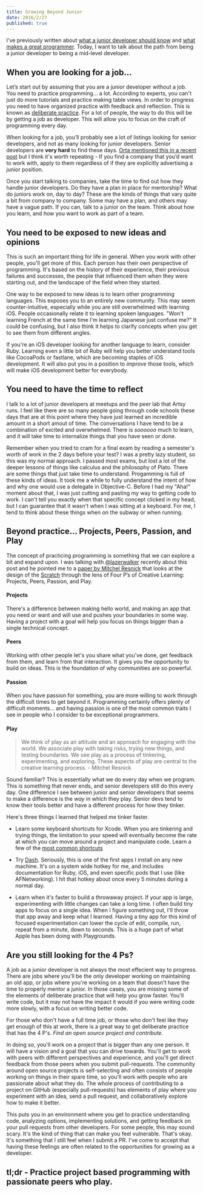 ```yaml
---
title: Growing Beyond Junior
date: 2016/2/27
published: true
---
```


I've previously written about [what a junior developer should know](http://dbgrandi.github.io/minimum_viable_programmer/) and [what makes a great programmer](http://dbgrandi.github.io/good_great_10x/). Today, I want to talk about the path from being a junior developer to being a mid-level developer.

## When you are looking for a job…

Let’s start out by assuming that you are a junior developer without a job. You need to practice programming… a lot. According to experts, you can't just do more tutorials and practice making table views. In order to progress you need to have organized practice with feedback and reflection. This is known as [deliberate practice](https://en.wikipedia.org/wiki/Practice_(learning_method)#Deliberate_practice). For a lot of people, the way to do this will be by getting a job as developer. This will allow you to focus on the craft of programming every day.

When looking for a job, you’ll probably see a lot of listings looking for senior developers, and not as many looking for junior developers. Senior developers are **very hard** to find these days. [Orta mentioned this in a recent post](http://artsy.github.io/blog/2016/01/30/iOS-Junior-Interviews/) but I think it's worth repeating - If you find a company that you’d want to work with, apply to them regardless of if they are explicitly advertising a junior position.

Once you start talking to companies, take the time to find out how they handle junior developers. Do they have a plan in place for mentorship? What do juniors work on, day to day? These are the kinds of things that vary quite a bit from company to company. Some may have a plan, and others may have a vague path. If you can, talk to a junior on the team. Think about how you learn, and how you want to work as part of a team.

## You need to be exposed to new ideas and opinions

This is such an important thing for life in general. When you work with other people, you'll get more of this. Each person has their own perspective of programming. It's based on the history of their experience, their previous failures and successes, the people that influenced them when they were starting out, and the landscape of the field when they started.

One way to be exposed to new ideas is to learn other programming languages. This exposes you to an entirely new community. This may seem counter-intuitive, especially while you are still overwhelmed with learning iOS. People occasionally relate it to learning spoken languages. "Won't learning French at the same time I'm learning Japanese just confuse me?" It could be confusing, but I also think it helps to clarify concepts when you get to see them from different angles.

If you're an iOS developer looking for another language to learn, consider Ruby. Learning even a little bit of Ruby will help you better understand tools like CocoaPods or fastlane, which are becoming staples of iOS development. It will also put you in a position to *improve* those tools, which will make iOS development better for everybody.

## You need to have the time to reflect

I talk to a lot of junior developers at meetups and the peer lab that Artsy runs. I feel like there are so many people going through code schools these days that are at this point where they have just learned an incredible amount in a short amout of time. The conversations I have tend to be a combination of excited and overwhelmed. There is *soooooo* much to learn, and it will take time to internalize things that you have seen or done.

Remember when you tried to cram for a final exam by reading a semester's worth of work in the 2 days before your test? I was a pretty lazy student, so this was my normal approach. I passed most exams, but lost a lot of the deeper lessons of things like calculus and the philosophy of Plato. There are some things that just take time to understand. Progamming is full of these kinds of ideas. It took me a while to fully understand the intent of how and why one would use a delegate in Objective-C. Before I had my "Aha!" moment about that, I was just cutting and pasting my way to getting code to work. I can't tell you exactly when that specific concept clicked in my head, but I can guarantee that it wasn't when I was sitting at a keyboard. For me, I tend to think about these things when on the subway or when running.

## Beyond practice… Projects, Peers, Passion, and Play

The concept of practicing programming is something that we can explore a bit and expand upon. I was talking with [@lazerwalker](https://twitter.com/lazerwalker) recently about this post and he pointed me to a [paper by Mitchel Resnick](http://web.media.mit.edu/~mres/papers/constructionism-2014.pdf) that looks at the design of the [Scratch](https://scratch.mit.edu) through the lens of Four P’s of Creative Learning: Projects, Peers, Passion, and Play.

#### Projects

There's a difference between making hello world, and making an app that you need or want and will use and pushes your boundaries in some way. Having a project with a goal will help you focus on things bigger than a single technical concept.

#### Peers

Working with other people let's you share what you've done, get feedback from them, and learn from that interaction. It gives you the opportunity to build on ideas. This is the foundation of why communities are so powerful.

#### Passion

When you have passion for something, you are more willing to work through the difficult times to get beyond it. Programming certainly offers plenty of difficult moments… and having passion is one of the most common traits I see in people who I consider to be exceptional programmers.

#### Play

> We think of play as an attitude and an approach for engaging with the world. We associate play with taking risks, trying new things, and testing boundaries. We see play as a process of tinkering, experimenting, and exploring. These aspects of play are central to the creative learning process. - Mitchel Resnick

Sound familiar? This is essentially what we do every day when we program. This is something that never ends, and senior developers still do this every day. One difference I see between junior and senior developers that seems to make a difference is the *way* in which they play. Senior devs tend to know their tools better and have a different process for how they tinker.

Here's three things I learned that helped me tinker faster.

- Learn some keyboard shortcuts for Xcode. When you are tinkering and trying things, the limitation to your speed will eventually become the rate at which you can move around a project and manipulate code. Learn a few of the [most common shortcuts](https://spin.atomicobject.com/2014/03/23/xcode-keyboard-shortcuts/)

- Try [Dash](https://kapeli.com/dash). Seriously, this is one of the first apps I install on any new machine. It's on a system wide hotkey for me, and includes documentation for Ruby, iOS, and even specific pods that I use (like AFNetworking). I hit that hotkey about once every 5 minutes during a normal day.

- Learn when it's faster to build a throwaway project. If your app is large, experimenting with little changes can take a long time. I often build tiny apps to focus on a single idea. When I figure something out, I'll throw that app away and keep what I learned. Having a tiny app for this kind of focused experimentation can lower the cycle of edit, compile, run, repeat from a minute, down to seconds. This is a huge part of what Apple has been doing with Playgrounds.


## Are you still looking for the 4 Ps?

A job as a junior developer is not always the most effecient way to progress. There are jobs where you'll be the only developer working on maintaining an old app, or jobs where you're working on a team that doesn't have the time to properly mentor a junior. In those cases, you are missing some of the elements of deliberate practice that will help you grow faster. You'll  write code, but it may not have the impact it would if you were writing code more slowly, with a focus on writing better code.

For those who don't have a full time job, or those who don't feel like they get enough of this at work, there is a great way to get deliberate practice that has the 4 P's. *Find an open source project and contribute.*

In doing so, you'll work on a project that is bigger than any one person. It will have a vision and a goal that you can drive towards. You'll get to work with peers with different perspectives and experience, and you'll get direct feedback from those peers when you submit pull-requests. The community around open source projects is self-selecting and often consists of people working on things in their spare time, so you'll work with people who are passionate about what they do. The whole process of contributing to a project on GitHub (especially pull-requests) has elements of play where you experiment with an idea, send a pull request, and collaboratively explore how to make it better.

This puts you in an environment where you get to practice understanding code, analyzing options, implementing solutions, and getting feedback on your pull requests from other developers. For some people, this may sound scary. It's the kind of thing that can make you feel vulnerable. That's okay. It's something that I still feel when I submit a PR. I've come to accept that having these feelings are often related to the opportunities for growing as a developer.

## tl;dr - Practice project based programming with passionate peers who play.
